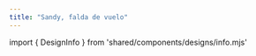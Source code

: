 ```yaml
---
title: "Sandy, falda de vuelo"
---
```


import { DesignInfo } from 'shared/components/designs/info.mjs'

<DesignInfo design='sandy' docs />

